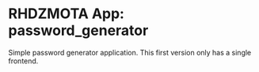 # RHDZMOTA App: password_generator

Simple password generator application. This first version only has a single frontend.


